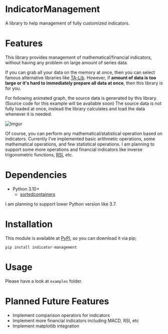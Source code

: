 # IndicatorManagement

A library to help management of fully customized indicators.

# Features

This library provides management of mathematical/financial indicators, without having any problem on large amount of series data.

If you can grab all your data on the memory at once, then you can select famous alternative libraries like [TA-Lib](https://github.com/mrjbq7/ta-lib).
However, if **amount of data is too large or it's hard to immediately prepare all data at once**, then this library is for you.

For following animated graph, the source data is generated by this library. (Source code for this example will be available soon)
The source data is not fully loaded at once, instead the library calculates and load the data whenever it is needed.

![Imgur](https://i.imgur.com/34E2mWA.gif)

Of course, you can perform any mathematical/statistical operation based on indicators.
Currently I've implemented basic arithmetic operations, some mathematical operations, and few statistical operations.
I am planning to support some more operations and financial indicators like inverse trigonometric functions, [RSI](https://www.investopedia.com/terms/r/rsi.asp), etc.

# Dependencies

- Python 3.10+
    - [sortedcontainers](https://github.com/grantjenks/python-sortedcontainers)

I am planning to support lower Python version like 3.7.

# Installation

This module is available at [PyPI](https://pypi.org/project/indicator-management/), so you can download it via pip;

```
pip install indicator-management
```

# Usage

Please have a look at `examples` folder.

# Planned Future Features

- Implement comparison operators for indicators
- Implement more financial indicators including MACD, RSI, etc
- Implement matplotlib integration
